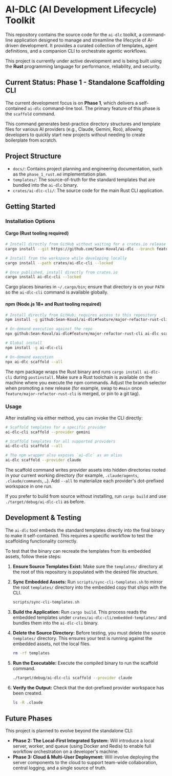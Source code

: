 # AI-DLC (AI Development Lifecycle) Toolkit

This repository contains the source code for the `ai-dlc` toolkit, a command-line application designed to manage and streamline the lifecycle of AI-driven development. It provides a curated collection of templates, agent definitions, and a companion CLI to orchestrate agentic workflows.

This project is currently under active development and is being built using the **Rust** programming language for performance, reliability, and security.

## Current Status: Phase 1 - Standalone Scaffolding CLI

The current development focus is on **Phase 1**, which delivers a self-contained `ai-dlc` command-line tool. The primary feature of this phase is the `scaffold` command.

This command generates best-practice directory structures and template files for various AI providers (e.g., Claude, Gemini, Roo), allowing developers to quickly start new projects without needing to create boilerplate from scratch.

## Project Structure

*   `docs/`: Contains project planning and engineering documentation, such as the `phase_1_rust.md` implementation plan.
*   `templates/`: The source-of-truth for the standard templates that are bundled into the `ai-dlc` binary.
*   `crates/ai-dlc-cli/`: The source code for the main Rust CLI application.

## Getting Started

### Installation Options

#### Cargo (Rust tooling required)

```bash
# Install directly from GitHub without waiting for a crates.io release
cargo install --git https://github.com/Sean-Koval/ai-dlc --branch feature/major-refactor-rust-cli ai-dlc-cli --locked

# Install from the workspace while developing locally
cargo install --path crates/ai-dlc-cli --locked

# Once published, install directly from crates.io
cargo install ai-dlc-cli --locked
```

Cargo places binaries in `~/.cargo/bin`; ensure that directory is on your `PATH` so the `ai-dlc-cli` command is available globally.

#### npm (Node.js 18+ and Rust tooling required)

```bash
# Install directly from GitHub; requires access to this repository
npm install -g github:Sean-Koval/ai-dlc#feature/major-refactor-rust-cli

# On-demand execution against the repo
npx github:Sean-Koval/ai-dlc#feature/major-refactor-rust-cli ai-dlc scaffold --all

# Global install
npm install -g ai-dlc-cli

# On-demand execution
npx ai-dlc scaffold --all
```

The npm package wraps the Rust binary and runs `cargo install ai-dlc-cli` during `postinstall`. Make sure a Rust toolchain is available on the machine where you execute the npm commands. Adjust the branch selector when promoting a new release (for example, swap to `#main` once `feature/major-refactor-rust-cli` is merged, or pin to a git tag).

### Usage

After installing via either method, you can invoke the CLI directly:

```bash
# Scaffold templates for a specific provider
ai-dlc-cli scaffold --provider gemini

# Scaffold templates for all supported providers
ai-dlc-cli scaffold --all

# The npm wrapper also exposes `ai-dlc` as an alias
ai-dlc scaffold --provider claude
```

The scaffold command writes provider assets into hidden directories rooted in your current working directory (for example, `.claude/agents`, `.claude/commands`, `…`). Add `--all` to materialize each provider's dot-prefixed workspace in one run.

If you prefer to build from source without installing, run `cargo build` and use `./target/debug/ai-dlc-cli` as before.

## Development & Testing

The `ai-dlc` tool embeds the standard templates directly into the final binary to make it self-contained. This requires a specific workflow to test the scaffolding functionality correctly.

To test that the binary can recreate the templates from its embedded assets, follow these steps:

1.  **Ensure Source Templates Exist:** Make sure the `templates/` directory at the root of this repository is populated with the desired file structure.

2.  **Sync Embedded Assets:** Run `scripts/sync-cli-templates.sh` to mirror the root `templates/` directory into the embedded copy that ships with the CLI.
    ```bash
    scripts/sync-cli-templates.sh
    ```

3.  **Build the Application:** Run `cargo build`. This process reads the embedded templates under `crates/ai-dlc-cli/embedded-templates/` and bundles them into the `ai-dlc-cli` binary.

4.  **Delete the Source Directory:** Before testing, you must delete the source `templates/` directory. This ensures your test is running against the embedded assets, not the local files.
    ```bash
    rm -rf templates
    ```

5.  **Run the Executable:** Execute the compiled binary to run the scaffold command.
    ```bash
    ./target/debug/ai-dlc-cli scaffold --provider claude
    ```

6.  **Verify the Output:** Check that the dot-prefixed provider workspace has been created.
    ```bash
    ls -R .claude
    ```

## Future Phases

This project is planned to evolve beyond the standalone CLI:

*   **Phase 2: The Local-First Integrated System:** Will introduce a local server, worker, and queue (using Docker and Redis) to enable full workflow orchestration on a developer's machine.
*   **Phase 3: Cloud & Multi-User Deployment:** Will involve deploying the server components to the cloud to support team-wide collaboration, central logging, and a single source of truth.
